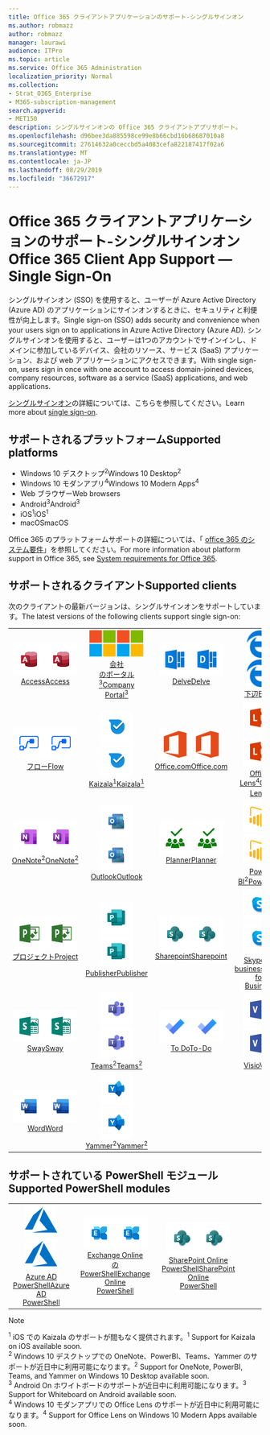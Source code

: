 ```yaml
---
title: Office 365 クライアントアプリケーションのサポート-シングルサインオン
ms.author: robmazz
author: robmazz
manager: laurawi
audience: ITPro
ms.topic: article
ms.service: Office 365 Administration
localization_priority: Normal
ms.collection:
- Strat_O365_Enterprise
- M365-subscription-management
search.appverid:
- MET150
description: シングルサインオンの Office 365 クライアントアプリサポート。
ms.openlocfilehash: d96bee3da885598ce99e8b66cbd16b68687010a8
ms.sourcegitcommit: 27614632a0ceccbd5a4083cefa822187417f02a6
ms.translationtype: MT
ms.contentlocale: ja-JP
ms.lasthandoff: 08/29/2019
ms.locfileid: "36672917"
---
```

# <a name="office-365-client-app-support--single-sign-on"></a><span data-ttu-id="b243a-103">Office 365 クライアントアプリケーションのサポート-シングルサインオン</span><span class="sxs-lookup"><span data-stu-id="b243a-103">Office 365 Client App Support — Single Sign-On</span></span>

<span data-ttu-id="b243a-104">シングルサインオン (SSO) を使用すると、ユーザーが Azure Active Directory (Azure AD) のアプリケーションにサインオンするときに、セキュリティと利便性が向上します。</span><span class="sxs-lookup"><span data-stu-id="b243a-104">Single sign-on (SSO) adds security and convenience when your users sign on to applications in Azure Active Directory (Azure AD).</span></span> <span data-ttu-id="b243a-105">シングルサインオンを使用すると、ユーザーは1つのアカウントでサインインし、ドメインに参加しているデバイス、会社のリソース、サービス (SaaS) アプリケーション、および web アプリケーションにアクセスできます。</span><span class="sxs-lookup"><span data-stu-id="b243a-105">With single sign-on, users sign in once with one account to access domain-joined devices, company resources, software as a service (SaaS) applications, and web applications.</span></span>

<span data-ttu-id="b243a-106">[シングルサインオン](https://docs.microsoft.com/azure/active-directory/manage-apps/what-is-single-sign-on)の詳細については、こちらを参照してください。</span><span class="sxs-lookup"><span data-stu-id="b243a-106">Learn more about [single sign-on](https://docs.microsoft.com/azure/active-directory/manage-apps/what-is-single-sign-on).</span></span>

## <a name="supported-platforms"></a><span data-ttu-id="b243a-107">サポートされるプラットフォーム</span><span class="sxs-lookup"><span data-stu-id="b243a-107">Supported platforms</span></span>

 - <span data-ttu-id="b243a-108">Windows 10 デスクトップ<sup>2</sup></span><span class="sxs-lookup"><span data-stu-id="b243a-108">Windows 10 Desktop<sup>2</sup></span></span>
 - <span data-ttu-id="b243a-109">Windows 10 モダンアプリ<sup>4</sup></span><span class="sxs-lookup"><span data-stu-id="b243a-109">Windows 10 Modern Apps<sup>4</sup></span></span>
 - <span data-ttu-id="b243a-110">Web ブラウザー</span><span class="sxs-lookup"><span data-stu-id="b243a-110">Web browsers</span></span>
 - <span data-ttu-id="b243a-111">Android<sup>3</sup></span><span class="sxs-lookup"><span data-stu-id="b243a-111">Android<sup>3</sup></span></span>
 - <span data-ttu-id="b243a-112">iOS<sup>1</sup></span><span class="sxs-lookup"><span data-stu-id="b243a-112">iOS<sup>1</sup></span></span>
 - <span data-ttu-id="b243a-113">macOS</span><span class="sxs-lookup"><span data-stu-id="b243a-113">macOS</span></span>

<span data-ttu-id="b243a-114">Office 365 のプラットフォームサポートの詳細については、「 [office 365 のシステム要件](https://products.office.com/office-system-requirements)」を参照してください。</span><span class="sxs-lookup"><span data-stu-id="b243a-114">For more information about platform support in Office 365, see [System requirements for Office 365](https://products.office.com/office-system-requirements).</span></span>

## <a name="supported-clients"></a><span data-ttu-id="b243a-115">サポートされるクライアント</span><span class="sxs-lookup"><span data-stu-id="b243a-115">Supported clients</span></span>

<span data-ttu-id="b243a-116">次のクライアントの最新バージョンは、シングルサインオンをサポートしています。</span><span class="sxs-lookup"><span data-stu-id="b243a-116">The latest versions of the following clients support single sign-on:</span></span>

| | | | | | |
|:---:|:---:|:---:|:---:|:---:|:---:|
| <span data-ttu-id="b243a-117">![アクセスアイコン](media/o365-access-64x64.png)</span><span class="sxs-lookup"><span data-stu-id="b243a-117">![Access icon](media/o365-access-64x64.png)</span></span> <br> [<span data-ttu-id="b243a-118">Access</span><span class="sxs-lookup"><span data-stu-id="b243a-118">Access</span></span>](https://products.office.com/access) | <span data-ttu-id="b243a-119">![会社のポータルのアイコン](media/o365-microsoft-64x64.png)</span><span class="sxs-lookup"><span data-stu-id="b243a-119">![Company portal icon](media/o365-microsoft-64x64.png)</span></span> <br> [<span data-ttu-id="b243a-120">会社<br>のポータル<sup>3</sup></span><span class="sxs-lookup"><span data-stu-id="b243a-120">Company <br> Portal<sup>3</sup> </span></span>](https://docs.microsoft.com/intune-user-help/sign-in-to-the-company-portal) | <span data-ttu-id="b243a-121">![Delve アイコン](media/o365-delve-64x64.png)</span><span class="sxs-lookup"><span data-stu-id="b243a-121">![Delve icon](media/o365-delve-64x64.png)</span></span> <br> [<span data-ttu-id="b243a-122">Delve</span><span class="sxs-lookup"><span data-stu-id="b243a-122">Delve</span></span>](https://products.office.com/business/intelligent-search) | <span data-ttu-id="b243a-123">![エッジアイコン](media/o365-edge-64x64.png)</span><span class="sxs-lookup"><span data-stu-id="b243a-123">![Edge icon](media/o365-edge-64x64.png)</span></span> <br> [<span data-ttu-id="b243a-124">下辺</span><span class="sxs-lookup"><span data-stu-id="b243a-124">Edge</span></span>](https://www.microsoft.com/windows/microsoft-edge) | <span data-ttu-id="b243a-125">![[Excel] アイコン](media/o365-excel-64x64.png)</span><span class="sxs-lookup"><span data-stu-id="b243a-125">![Excel icon](media/o365-excel-64x64.png)</span></span> <br> [<span data-ttu-id="b243a-126">Excel</span><span class="sxs-lookup"><span data-stu-id="b243a-126">Excel</span></span>](https://products.office.com/excel) 
| <span data-ttu-id="b243a-127">![フローアイコン](media/o365-flow-64x64.png)</span><span class="sxs-lookup"><span data-stu-id="b243a-127">![Flow icon](media/o365-flow-64x64.png)</span></span> <br> [<span data-ttu-id="b243a-128">フロー</span><span class="sxs-lookup"><span data-stu-id="b243a-128">Flow</span></span>](https://flow.microsoft.com) | <span data-ttu-id="b243a-129">![Kaizala アイコン](media/o365-kaizala-64x64.png)</span><span class="sxs-lookup"><span data-stu-id="b243a-129">![Kaizala icon](media/o365-kaizala-64x64.png)</span></span> <br> [<span data-ttu-id="b243a-130">Kaizala<sup>1</sup></span><span class="sxs-lookup"><span data-stu-id="b243a-130">Kaizala<sup>1</sup></span></span>](https://products.office.com/en/business/microsoft-kaizala) | <span data-ttu-id="b243a-131">![Office.com アイコン](media/o365-office-64x64.png)</span><span class="sxs-lookup"><span data-stu-id="b243a-131">![Office.com icon](media/o365-office-64x64.png)</span></span> <br> [<span data-ttu-id="b243a-132">Office.com</span><span class="sxs-lookup"><span data-stu-id="b243a-132">Office.com</span></span>](https://www.office.com/) | <span data-ttu-id="b243a-133">![レンズアイコン](media/o365-lens-64x64.png)</span><span class="sxs-lookup"><span data-stu-id="b243a-133">![Lens icon](media/o365-lens-64x64.png)</span></span> <br> [<span data-ttu-id="b243a-134">Office Lens<sup>4</sup></span><span class="sxs-lookup"><span data-stu-id="b243a-134">Office Lens<sup>4</sup></span></span>](https://www.microsoft.com/p/office-lens/9wzdncrfj3t8?activetab=pivot%3Aoverviewtab) | <span data-ttu-id="b243a-135">![OneDrive for Business アイコン](media/o365-OneDrive-64x64.png)</span><span class="sxs-lookup"><span data-stu-id="b243a-135">![OneDrive for Business icon](media/o365-OneDrive-64x64.png)</span></span> <br> [<span data-ttu-id="b243a-136">OneDrive</span><span class="sxs-lookup"><span data-stu-id="b243a-136">OneDrive</span></span>](https://products.office.com/onedrive-for-business/online-cloud-storage) 
| <span data-ttu-id="b243a-137">![OneNote アイコン](media/o365-OneNote-64x64.png)</span><span class="sxs-lookup"><span data-stu-id="b243a-137">![OneNote icon](media/o365-OneNote-64x64.png)</span></span> <br> [<span data-ttu-id="b243a-138">OneNote<sup>2</sup></span><span class="sxs-lookup"><span data-stu-id="b243a-138">OneNote<sup>2</sup></span></span>](https://products.office.com/onenote) | <span data-ttu-id="b243a-139">![Outlook アイコン](media/o365-outlook-64x64.png)</span><span class="sxs-lookup"><span data-stu-id="b243a-139">![Outlook icon](media/o365-outlook-64x64.png)</span></span> <br> [<span data-ttu-id="b243a-140">Outlook</span><span class="sxs-lookup"><span data-stu-id="b243a-140">Outlook</span></span>](https://products.office.com/outlook) | <span data-ttu-id="b243a-141">![Planner アイコン](media/o365-planner-64x64.png)</span><span class="sxs-lookup"><span data-stu-id="b243a-141">![Planner icon](media/o365-planner-64x64.png)</span></span> <br> [<span data-ttu-id="b243a-142">Planner</span><span class="sxs-lookup"><span data-stu-id="b243a-142">Planner</span></span>](https://products.office.com/business/task-management-software) | <span data-ttu-id="b243a-143">![PowerBI アイコン](media/o365-powerbi-64x64.png)</span><span class="sxs-lookup"><span data-stu-id="b243a-143">![PowerBI icon](media/o365-powerbi-64x64.png)</span></span> <br> [<span data-ttu-id="b243a-144">Power BI<sup>2</sup></span><span class="sxs-lookup"><span data-stu-id="b243a-144">Power BI<sup>2</sup></span></span>](https://powerbi.microsoft.com)| <span data-ttu-id="b243a-145">![[PowerPoint] アイコン](media/o365-powerpoint-64x64.png)</span><span class="sxs-lookup"><span data-stu-id="b243a-145">![PowerPoint icon](media/o365-powerpoint-64x64.png)</span></span> <br> [<span data-ttu-id="b243a-146">PowerPoint</span><span class="sxs-lookup"><span data-stu-id="b243a-146">PowerPoint</span></span>](https://products.office.com/powerpoint) 
| <span data-ttu-id="b243a-147">![プロジェクトアイコン](media/o365-project-64x64.png)</span><span class="sxs-lookup"><span data-stu-id="b243a-147">![Project icon](media/o365-project-64x64.png)</span></span> <br> [<span data-ttu-id="b243a-148">プロジェクト</span><span class="sxs-lookup"><span data-stu-id="b243a-148">Project</span></span>](https://products.office.com/project) | <span data-ttu-id="b243a-149">![Publisher のアイコン](media/o365-publisher-64x64.png)</span><span class="sxs-lookup"><span data-stu-id="b243a-149">![Publisher icon](media/o365-publisher-64x64.png)</span></span> <br> [<span data-ttu-id="b243a-150">Publisher</span><span class="sxs-lookup"><span data-stu-id="b243a-150">Publisher</span></span>](https://products.office.com/publisher) | <span data-ttu-id="b243a-151">![SharePoint アイコン](media/o365-sharepoint-64x64.png)</span><span class="sxs-lookup"><span data-stu-id="b243a-151">![SharePoint icon](media/o365-sharepoint-64x64.png)</span></span> <br> [<span data-ttu-id="b243a-152">Sharepoint</span><span class="sxs-lookup"><span data-stu-id="b243a-152">Sharepoint</span></span>](https://products.office.com/sharepoint) | <span data-ttu-id="b243a-153">![Skype for Business アイコン](media/o365-skypeforbusiness-64x64.png)</span><span class="sxs-lookup"><span data-stu-id="b243a-153">![Skype for Business icon](media/o365-skypeforbusiness-64x64.png)</span></span> <br> [<span data-ttu-id="b243a-154">Skype for <br> business</span><span class="sxs-lookup"><span data-stu-id="b243a-154">Skype for <br> Business</span></span>](https://www.skype.com/business/) | <span data-ttu-id="b243a-155">![付箋アイコン](media/o365-stickynotes-64x64.png)</span><span class="sxs-lookup"><span data-stu-id="b243a-155">![Sticky Notes icon](media/o365-stickynotes-64x64.png)</span></span> <br> [<span data-ttu-id="b243a-156">付箋</span><span class="sxs-lookup"><span data-stu-id="b243a-156">Sticky Notes</span></span>](https://www.microsoft.com/p/microsoft-sticky-notes/9nblggh4qghw) 
| <span data-ttu-id="b243a-157">![Sway アイコン](media/o365-sway-64x64.png)</span><span class="sxs-lookup"><span data-stu-id="b243a-157">![Sway icon](media/o365-sway-64x64.png)</span></span> <br> [<span data-ttu-id="b243a-158">Sway</span><span class="sxs-lookup"><span data-stu-id="b243a-158">Sway</span></span>](https://sway.com) | <span data-ttu-id="b243a-159">![Teams アイコン](media/o365-teams-64x64.png)</span><span class="sxs-lookup"><span data-stu-id="b243a-159">![Teams icon](media/o365-teams-64x64.png)</span></span> <br> [<span data-ttu-id="b243a-160">Teams<sup>2</sup></span><span class="sxs-lookup"><span data-stu-id="b243a-160">Teams<sup>2</sup></span></span>](https://products.office.com/microsoft-teams/group-chat-software) | <span data-ttu-id="b243a-161">![To Do アイコン](media/o365-todo-64x64.png)</span><span class="sxs-lookup"><span data-stu-id="b243a-161">![To-Do icon](media/o365-todo-64x64.png)</span></span> <br> [<span data-ttu-id="b243a-162">To Do</span><span class="sxs-lookup"><span data-stu-id="b243a-162">To-Do</span></span>](https://todo.microsoft.com) | <span data-ttu-id="b243a-163">![Visio アイコン](media/o365-visio-64x64.png)</span><span class="sxs-lookup"><span data-stu-id="b243a-163">![Visio icon](media/o365-visio-64x64.png)</span></span> <br> [<span data-ttu-id="b243a-164">Visio</span><span class="sxs-lookup"><span data-stu-id="b243a-164">Visio</span></span>](https://products.office.com/visio/flowchart-software) | <span data-ttu-id="b243a-165">![ホワイトボードアイコン](media/o365-whiteboard-64x64.png)</span><span class="sxs-lookup"><span data-stu-id="b243a-165">![Whiteboard icon](media/o365-whiteboard-64x64.png)</span></span> <br> [<span data-ttu-id="b243a-166">ホワイトボード<sup>3</sup></span><span class="sxs-lookup"><span data-stu-id="b243a-166">Whiteboard<sup>3</sup></span></span>](https://whiteboard.microsoft.com/) 
| <span data-ttu-id="b243a-167">![[Word] アイコン](media/o365-word-64x64.png)</span><span class="sxs-lookup"><span data-stu-id="b243a-167">![Word icon](media/o365-word-64x64.png)</span></span> <br> [<span data-ttu-id="b243a-168">Word</span><span class="sxs-lookup"><span data-stu-id="b243a-168">Word</span></span>](https://products.office.com/word) | <span data-ttu-id="b243a-169">![Yammer アイコン](media/o365-yammer-64x64.png)</span><span class="sxs-lookup"><span data-stu-id="b243a-169">![Yammer icon](media/o365-yammer-64x64.png)</span></span> <br> [<span data-ttu-id="b243a-170">Yammer<sup>2</sup></span><span class="sxs-lookup"><span data-stu-id="b243a-170">Yammer<sup>2</sup></span></span>](https://products.office.com/yammer/yammer-overview) |

## <a name="supported-powershell-modules"></a><span data-ttu-id="b243a-171">サポートされている PowerShell モジュール</span><span class="sxs-lookup"><span data-stu-id="b243a-171">Supported PowerShell modules</span></span>

| | | | | | |
|:---:|:---:|:---:|:---:|:---:|:---:|
| <span data-ttu-id="b243a-172">![Azure アイコン](media/o365-azure-64x64.png)</span><span class="sxs-lookup"><span data-stu-id="b243a-172">![Azure icon](media/o365-azure-64x64.png)</span></span> <br> [<span data-ttu-id="b243a-173">Azure AD <br> PowerShell</span><span class="sxs-lookup"><span data-stu-id="b243a-173">Azure AD <br> PowerShell</span></span>](https://docs.microsoft.com/powershell/azure/active-directory/overview?view=azureadps-2.0) | <span data-ttu-id="b243a-174">![Exchange アイコン](media/o365-exchange-64x64.png)</span><span class="sxs-lookup"><span data-stu-id="b243a-174">![Exchange icon](media/o365-exchange-64x64.png)</span></span> <br> [<span data-ttu-id="b243a-175">Exchange Online <br>の PowerShell</span><span class="sxs-lookup"><span data-stu-id="b243a-175">Exchange Online <br> PowerShell</span></span>](https://docs.microsoft.com/powershell/exchange/exchange-online/exchange-online-powershell?view=exchange-ps) | <span data-ttu-id="b243a-176">![SharePoint アイコン](media/o365-sharepoint-64x64.png)</span><span class="sxs-lookup"><span data-stu-id="b243a-176">![SharePoint icon](media/o365-sharepoint-64x64.png)</span></span> <br> [<span data-ttu-id="b243a-177">SharePoint Online <br> PowerShell</span><span class="sxs-lookup"><span data-stu-id="b243a-177">SharePoint Online <br> PowerShell</span></span>](https://docs.microsoft.com/sharepoint/manage-team-and-communication-sites-in-powershell)

> [!NOTE]
> <span data-ttu-id="b243a-178"><sup>1</sup> iOS での Kaizala のサポートが間もなく提供されます。</span><span class="sxs-lookup"><span data-stu-id="b243a-178"><sup>1</sup> Support for Kaizala on iOS available soon.</span></span> <br>
> <span data-ttu-id="b243a-179"><sup>2</sup> Windows 10 デスクトップでの OneNote、PowerBI、Teams、Yammer のサポートが近日中に利用可能になります。</span><span class="sxs-lookup"><span data-stu-id="b243a-179"><sup>2</sup> Support for OneNote, PowerBI, Teams, and Yammer on Windows 10 Desktop available soon.</span></span> <br>
> <span data-ttu-id="b243a-180"><sup>3</sup> Android On ホワイトボードのサポートが近日中に利用可能になります。</span><span class="sxs-lookup"><span data-stu-id="b243a-180"><sup>3</sup> Support for Whiteboard on Android available soon.</span></span> <br>
> <span data-ttu-id="b243a-181"><sup>4</sup> Windows 10 モダンアプリでの Office Lens のサポートが近日中に利用可能になります。</span><span class="sxs-lookup"><span data-stu-id="b243a-181"><sup>4</sup> Support for Office Lens on Windows 10 Modern Apps available soon.</span></span> <br>
